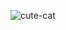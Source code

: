 <p align="center">
  <img src="https://cdn.pixabay.com/animation/2023/05/18/14/00/14-00-46-314_512.gif" alt="cute-cat">
</p>

<!-- ![mona-whisper](https://github.com/sunwavesun/sunwavesun/assets/41758274/5a2ffcf2-ddb1-4df1-89da-67cd66343cf4) -->

<!--
**sunwavesun/sunwavesun** is a ✨ _special_ ✨ repository because its `README.md` (this file) appears on your GitHub profile.

Here are some ideas to get you started:

- 🔭 I’m currently working on ...
- 🌱 I’m currently learning ...
- 👯 I’m looking to collaborate on ...
- 🤔 I’m looking for help with ...
- 💬 Ask me about ...
- 📫 How to reach me: ...
- 😄 Pronouns: ...
- ⚡ Fun fact: ...
-->
